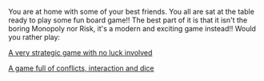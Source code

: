 You are at home with some of your best friends. You all are sat at the table ready to play some fun board game!! The best part of it is that it isn't the boring Monopoly nor Risk, it's a modern and exciting game instead!! Would you rather play:

[A very strategic game with no luck involved](euro/fivetribes.md)

[A game full of conflicts, interaction and dice](ameritrash/cyclades.md)